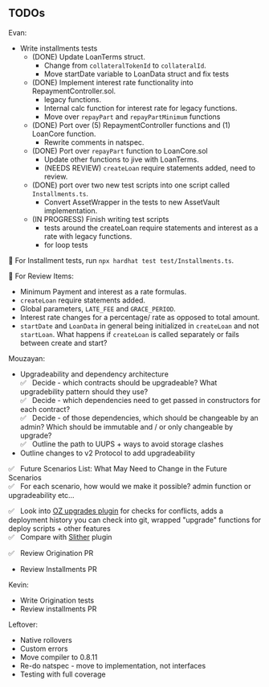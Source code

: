 ## TODOs

Evan:

- Write installments tests
  - (DONE) Update LoanTerms struct.
    - Change from `collateralTokenId` to `collateralId`.
    - Move startDate variable to LoanData struct and fix tests
  - (DONE) Implement interest rate functionality into RepaymentController.sol.
    - legacy functions.
    - Internal calc function for interest rate for legacy functions.
    - Move over `repayPart` and `repayPartMinimum` functions
  - (DONE) Port over (5) RepaymentController functions and (1) LoanCore function.
    - Rewrite comments in natspec.
  - (DONE) Port over `repayPart` function to LoanCore.sol
    - Update other functions to jive with LoanTerms.
    - (NEEDS REVIEW) `createLoan` require statements added, need to review.
  - (DONE) port over two new test scripts into one script called `Installments.ts`.
    - Convert AssetWrapper in the tests to new AssetVault implementation.
  - (IN PROGRESS) Finish writing test scripts
    - tests around the createLoan require statements and interest as a rate with legacy functions.
    - for loop tests

🔑 For Installment tests, run `npx hardhat test test/Installments.ts`.

📌  For Review Items:
- Minimum Payment and interest as a rate formulas.
- `createLoan` require statements added.
- Global parameters, `LATE_FEE` and `GRACE_PERIOD`.
- Interest rate changes for a percentage/ rate as opposed to total amount.
- `startDate` and `LoanData` in general being initialized in `createLoan` and not `startLoan`. What happens if `createLoan` is called separately or fails between create and start?

Mouzayan:
- Upgradeability and dependency architecture\
 ✅ &nbsp; Decide - which contracts should be upgradeable? What upgradebility pattern should they use?\
 ✅ &nbsp; Decide - which dependencies need to get passed in constructors for each contract?\
 ✅ &nbsp; Decide - of those dependencies, which should be changeable by an admin? Which should be immutable and / or only changeable by upgrade?\
 ✅ &nbsp; Outline the path to UUPS + ways to avoid storage clashes
 - Outline changes to v2 Protocol to add upgradeability

✅ &nbsp; Future Scenarios List: What May Need to Change in the Future Scenarios\
✅ &nbsp; For each scenario, how would we make it possible? admin function or upgradeability etc...

 ✅ &nbsp; Look into [OZ upgrades plugin](https://docs.openzeppelin.com/upgrades-plugins/1.x/) for checks for conflicts, adds a deployment history you can check into git, wrapped "upgrade" functions for deploy scripts + other features\
✅ &nbsp; Compare with [Slither](https://github.com/crytic/slither/wiki/Upgradeability-Checks) plugin

✅ &nbsp; Review Origination PR
- Review Installments PR

Kevin:

- Write Origination tests
- Review installments PR

Leftover:

- Native rollovers
- Custom errors
- Move compiler to 0.8.11
- Re-do natspec - move to implementation, not interfaces
- Testing with full coverage
